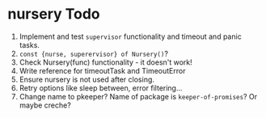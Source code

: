 # nursery Todo

1. Implement and test `supervisor` functionality and timeout and panic tasks.
1. `const {nurse, superervisor} of Nursery()`?
1. Check Nursery(func) functionality - it doesn't work!
1. Write reference for timeoutTask and TimeoutError
1. Ensure nursery is not used after closing.
1. Retry options like sleep between, error filtering...
1. Change name to pkeeper? Name of package is `keeper-of-promises`? Or maybe creche?
